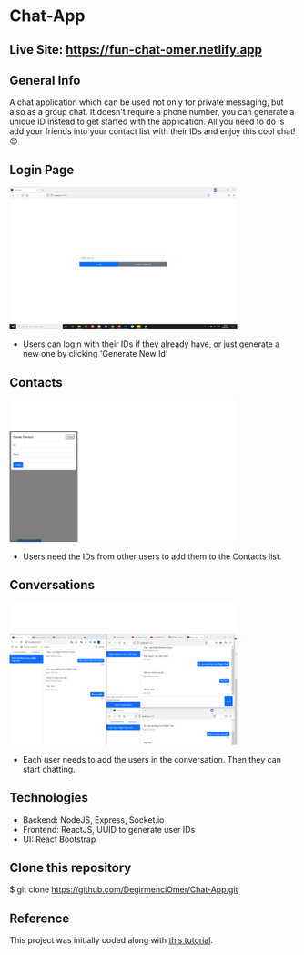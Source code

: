 # Chat-App

## Live Site: https://fun-chat-omer.netlify.app

## General Info
A chat application which can be used not only for private messaging, but also as a group chat. It doesn't require a phone number, you can generate a unique ID instead to get started with the application. All you need to do is add your friends into your contact list with their IDs and enjoy this cool chat! 😎


## Login Page

<img src="./client/public/assets/Login.png" width="400" />

- Users can login with their IDs if they already have, or just generate a new one by clicking 'Generate New Id'

## Contacts

<img src="./client/public/assets/New-Contact.png" width="400" />

- Users need the IDs from other users to add them to the Contacts list.

## Conversations
<img src="./client/public/assets/Group-messaging.png" width="400" />

- Each user needs to add the users in the conversation. Then they can start chatting.

## Technologies 
- Backend: NodeJS, Express, Socket.io
- Frontend: ReactJS, UUID to generate user IDs
- UI: React Bootstrap

 
 ## Clone this repository

\$ git clone https://github.com/DegirmenciOmer/Chat-App.git

 ## Reference
 This project was initially coded along with [this tutorial](https://www.youtube.com/watch?v=tBr-PybP_9c).



